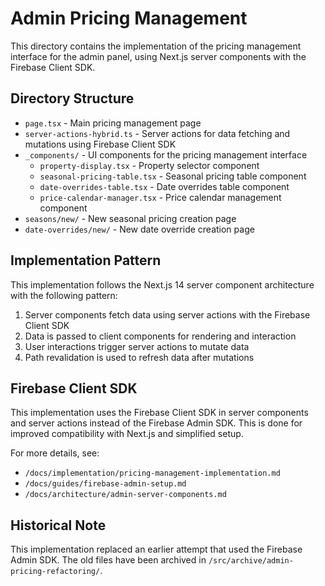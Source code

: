 # Admin Pricing Management

This directory contains the implementation of the pricing management interface for the admin panel, using Next.js server components with the Firebase Client SDK.

## Directory Structure

- `page.tsx` - Main pricing management page
- `server-actions-hybrid.ts` - Server actions for data fetching and mutations using Firebase Client SDK
- `_components/` - UI components for the pricing management interface
  - `property-display.tsx` - Property selector component
  - `seasonal-pricing-table.tsx` - Seasonal pricing table component
  - `date-overrides-table.tsx` - Date overrides table component
  - `price-calendar-manager.tsx` - Price calendar management component
- `seasons/new/` - New seasonal pricing creation page
- `date-overrides/new/` - New date override creation page

## Implementation Pattern

This implementation follows the Next.js 14 server component architecture with the following pattern:

1. Server components fetch data using server actions with the Firebase Client SDK
2. Data is passed to client components for rendering and interaction
3. User interactions trigger server actions to mutate data
4. Path revalidation is used to refresh data after mutations

## Firebase Client SDK

This implementation uses the Firebase Client SDK in server components and server actions instead of the Firebase Admin SDK. This is done for improved compatibility with Next.js and simplified setup.

For more details, see:
- `/docs/implementation/pricing-management-implementation.md`
- `/docs/guides/firebase-admin-setup.md`
- `/docs/architecture/admin-server-components.md`

## Historical Note

This implementation replaced an earlier attempt that used the Firebase Admin SDK. The old files have been archived in `/src/archive/admin-pricing-refactoring/`.